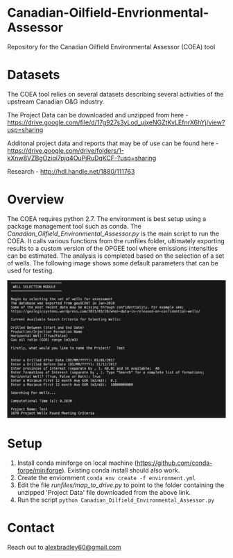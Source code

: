 # Canadian-Oilfield-Envrionmental-Assessor
Repository for the Canadian Oilfield Environmental Assessor (COEA) tool  

# Datasets 
The COEA tool relies on several datasets describing several activities of the upstream Canadian O&G industry. 

The Project Data can be downloaded and unzipped from here - https://drive.google.com/file/d/17g927s3yLod_ujxeNGZtKvLEfnrX6hYj/view?usp=sharing

Additonal project data and reports that may be of use can be found here - https://drive.google.com/drive/folders/1-kXnw8VZBgOziqi7pjq4OuPjRuDqKCF-?usp=sharing

Research - http://hdl.handle.net/1880/111763

# Overview
The COEA requires python 2.7. The environment is best setup using a package management tool such as conda. The *Canadian_Oilfield_Environmental_Assessor.py* is the main script to run the COEA. It calls various functions from the runfiles folder, ultimately exporting results to a custom version of the OPGEE tool where emissions intensities can be estimated. The analysis is completed based on the selection of a set of wells. The following image shows some default parameters that can be used for testing.

![Example Inputs for Search](images/example.png)

# Setup
1. Install conda miniforge on local machine (https://github.com/conda-forge/miniforge). Existing conda install should also work. 
2. Create the enviornment ```conda env create -f environment.yml```
3. Edit the file *runfiles/map_to_drive.py* to point to the folder containing the unzipped 'Project Data' file downloaded from the above link. 
4. Run the script ```python Canadian_Oilfield_Environmental_Assessor.py```

# Contact
Reach out to alexbradley60@gmail.com
